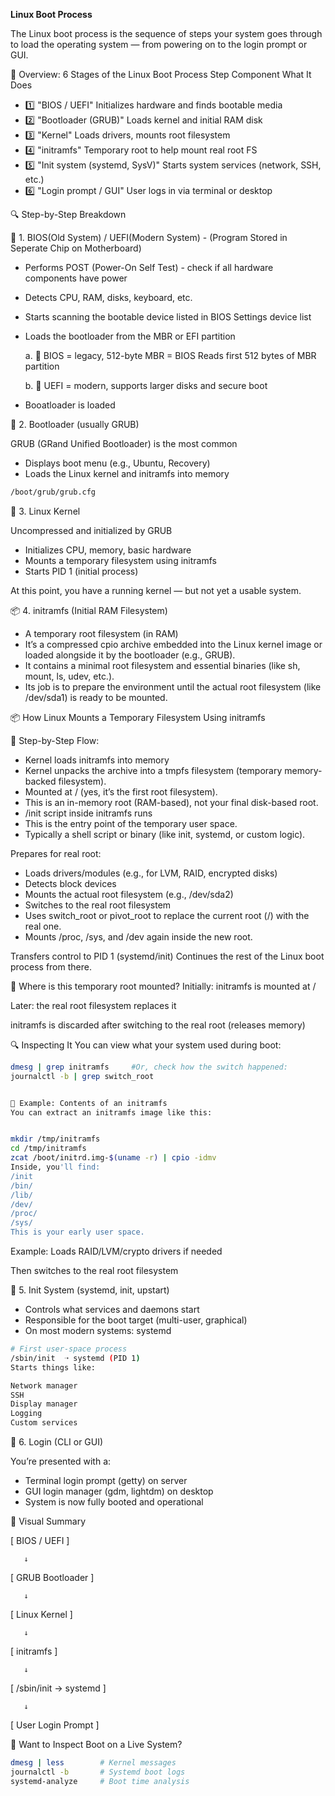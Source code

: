 **Linux Boot Process**

The Linux boot process is the sequence of steps your system goes through to load the operating system — from powering on to the login prompt or GUI.

🧠 Overview: 6 Stages of the Linux Boot Process
Step	Component	What It Does
- 1️⃣	"BIOS / UEFI"	Initializes hardware and finds bootable media
- 2️⃣	"Bootloader (GRUB)"	Loads kernel and initial RAM disk
- 3️⃣	"Kernel"	Loads drivers, mounts root filesystem
- 4️⃣	"initramfs"	Temporary root to help mount real root FS
- 5️⃣	"Init system (systemd, SysV)"	Starts system services (network, SSH, etc.)
- 6️⃣	"Login prompt / GUI"	User logs in via terminal or desktop

🔍 Step-by-Step Breakdown


🏁 1. BIOS(Old System) / UEFI(Modern System) - (Program Stored in Seperate Chip on Motherboard)
- Performs POST (Power-On Self Test) - check if all hardware components have power
- Detects CPU, RAM, disks, keyboard, etc.
- Starts scanning the bootable device listed in BIOS Settings device list
- Loads the bootloader from the MBR or EFI partition

  
  a. 🔧 BIOS = legacy, 512-byte MBR = BIOS Reads first 512 bytes of MBR partition

  
  b. 🔧 UEFI = modern, supports larger disks and secure boot

  
- Booatloader is loaded


🚀 2. Bootloader (usually GRUB)

GRUB (GRand Unified Bootloader) is the most common

- Displays boot menu (e.g., Ubuntu, Recovery)
- Loads the Linux kernel and initramfs into memory

```bash
/boot/grub/grub.cfg
```

🧩 3. Linux Kernel


Uncompressed and initialized by GRUB

- Initializes CPU, memory, basic hardware
- Mounts a temporary filesystem using initramfs
- Starts PID 1 (initial process)

At this point, you have a running kernel — but not yet a usable system.


📦 4. initramfs (Initial RAM Filesystem)


- A temporary root filesystem (in RAM)
- It’s a compressed cpio archive embedded into the Linux kernel image or loaded alongside it by the bootloader (e.g., GRUB).
- It contains a minimal root filesystem and essential binaries (like sh, mount, ls, udev, etc.).
- Its job is to prepare the environment until the actual root filesystem (like /dev/sda1) is ready to be mounted.


📦 How Linux Mounts a Temporary Filesystem Using initramfs

🔁 Step-by-Step Flow:


- Kernel loads initramfs into memory
- Kernel unpacks the archive into a tmpfs filesystem (temporary memory-backed filesystem).
- Mounted at / (yes, it’s the first root filesystem).
- This is an in-memory root (RAM-based), not your final disk-based root.
- /init script inside initramfs runs
- This is the entry point of the temporary user space.
- Typically a shell script or binary (like init, systemd, or custom logic).

Prepares for real root:

- Loads drivers/modules (e.g., for LVM, RAID, encrypted disks)
- Detects block devices
- Mounts the actual root filesystem (e.g., /dev/sda2)
- Switches to the real root filesystem
- Uses switch_root or pivot_root to replace the current root (/) with the real one.
- Mounts /proc, /sys, and /dev again inside the new root.

Transfers control to PID 1 (systemd/init)
Continues the rest of the Linux boot process from there.

📍 Where is this temporary root mounted?
Initially: initramfs is mounted at /

Later: the real root filesystem replaces it

initramfs is discarded after switching to the real root (releases memory)

🔍 Inspecting It
You can view what your system used during boot:
```bash
dmesg | grep initramfs     #Or, check how the switch happened:
journalctl -b | grep switch_root


📌 Example: Contents of an initramfs
You can extract an initramfs image like this:


mkdir /tmp/initramfs
cd /tmp/initramfs
zcat /boot/initrd.img-$(uname -r) | cpio -idmv
Inside, you'll find:
/init
/bin/
/lib/
/dev/
/proc/
/sys/
This is your early user space.
```


Example: Loads RAID/LVM/crypto drivers if needed

Then switches to the real root filesystem

🔧 5. Init System (systemd, init, upstart)


- Controls what services and daemons start
- Responsible for the boot target (multi-user, graphical)
- On most modern systems: systemd
```bash
# First user-space process
/sbin/init  ➝ systemd (PID 1)
Starts things like:

Network manager
SSH
Display manager
Logging
Custom services

```

👤 6. Login (CLI or GUI)


You’re presented with a:
- Terminal login prompt (getty) on server
- GUI login manager (gdm, lightdm) on desktop
- System is now fully booted and operational

  

🧭 Visual Summary


[ BIOS / UEFI ]


       ↓

       
[ GRUB Bootloader ]

       ↓

       
[ Linux Kernel ]

       ↓

       
[ initramfs ]

       ↓

       
[ /sbin/init → systemd ]

       ↓

       
[ User Login Prompt ]




🔎 Want to Inspect Boot on a Live System?
```bash
dmesg | less        # Kernel messages
journalctl -b       # Systemd boot logs
systemd-analyze     # Boot time analysis
```
